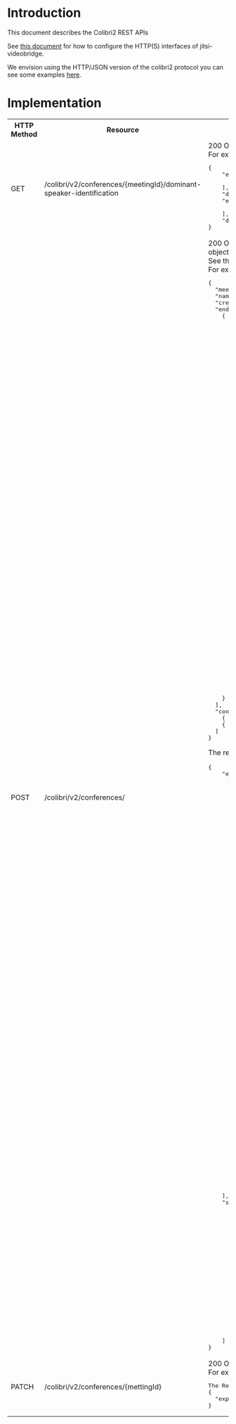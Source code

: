 # Introduction

This document describes the Colibri2 REST APIs

See [this document](rest.md) for how to configure the HTTP(S) interfaces of jitsi-videobridge.

We envision using the HTTP/JSON version of the colibri2 protocol you can see some examples [here](https://github.com/jitsi/jitsi-xmpp-extensions/blob/master/src/test/kotlin/org/jitsi/xmpp/extensions/colibri2/json/Colibri2JSONSerializerTest.kt).

# Implementation

<table>
	<tr>
		<th>HTTP Method</th>
		<th>Resource</th>
		<th>Response</th>
	</tr>
	<tr>
		<td>GET</td>
		<td>/colibri/v2/conferences/{meetingId}/dominant-speaker-identification</td>
		<td>
			200 OK with a JSON array/list of JSON objects<br />
			For example: 
<pre>
{
    "endpointsBySpeechActivity": [
        "79f0273d"
    ],
    "dominantSpeakerIdentification": null,
    "endpointsInLastNOrder": [
        "79f0273d"
    ],
    "dominantEndpoint": "null"
}</pre>
		</td>
	</tr>
	<tr>
		<td>POST</td>
		<td>/colibri/v2/conferences/</td>
		<td>
			200 OK with a JSON object which represents the created conference if the request was with <code>Content-Type: application/json</code> and was a JSON object which 
            consist field like <code> meeting-id</code>, <code>endpoints</code>, media types, media payloads<br />
            See the test example 
            <a href="https://github.com/jitsi/jitsi-xmpp-extensions/blob/master/src/test/kotlin/org/jitsi/xmpp/extensions/colibri2/json/Colibri2JSONSerializerTest.kt">
    Colibri2JSONSerializerTest
</a> <br />
			For example, a request could look like:
			<pre>
{
  "meeting-id":"beccf2ed-5441-4bfe-96d6-f0f3a6796378",
  "name":"hardencounterssinkright@muc.meet.jitsi",
  "create":true,
  "endpoints":[
    {
      "create":true,
      "id":"79f0273d",
      "stats-id":"Garett-w1o",
      "muc-role":"moderator",
      "medias":[
        {
          "type":"audio",
          "payload-types":[
            {
              "name": "red", "id": "112", "channels": "2", "clockrate": "48000",
              "parameters": { "null": "111/111" }
            },
            {
              "name": "opus", "id": "111", "channels": "2", "clockrate": "48000",
              "parameters": {"useinbandfec": "1", "minptime": "10" },
              "rtcp-fbs": [{"type": "transport-cc"}]
            }
          ],
          "rtp-hdrexts":[
            { "uri":"urn:ietf:params:rtp-hdrext:ssrc-audio-level", "id":1 },
            { "uri":"http://www.ietf.org/id/draft-holmer-rmcat-transport-wide-cc-extensions-01", "id":5 }
          ],
          "extmap-allow-mixed":true
        },
        {
          "type": "video",
          "payload-types":[
            {
              "name": "VP8", "id": "100", "clockrate": "90000",
              "parameters": {"x-google-start-bitrate": "800"},
              "rtcp-fbs":[
                { "type": "ccm", "subtype": "fir" },
                { "type": "nack" },
                { "type": "nack", "subtype": "pli" },
                { "type": "transport-cc" }
              ]
            },
            {
              "name": "VP9", "id": "101", "clockrate": "90000",
              "parameters": {"x-google-start-bitrate": "800"},
              "rtcp-fbs":[
                { "type": "ccm", "subtype": "fir" },
                { "type": "nack" },
                { "type": "nack", "subtype": "pli" },
                { "type": "transport-cc" }
              ]
            }
          ],
          "rtp-hdrexts":[
            { "uri":"http://www.webrtc.org/experiments/rtp-hdrext/abs-send-time", "id":3 },
            { "uri":"http://www.ietf.org/id/draft-holmer-rmcat-transport-wide-cc-extensions-01", "id":5 }
          ],
          "extmap-allow-mixed":true
        }
      ],
      "transport": { "ice-controlling": true },
      "capabilities": [ "source-names" ]
    }
  ],
  "connects": [
    { "url": "wss://example.com/audio", "protocol": "mediajson", "type": "transcriber", "audio": true },
    { "url": "wss://example.com/video", "protocol": "mediajson", "type": "recorder", "video": true }
  ]
}</pre>

The respective response could look like:

<pre>
{
    "endpoints": [
        {
            "id": "79f0273d",
            "transport": {
                "transport": {
                    "candidates": [
                        {
                            "generation": "0",
                            "component": "1",
                            "protocol": "udp",
                            "port": "10000",
                            "ip": "172.18.0.4",
                            "foundation": "1",
                            "id": "5bbb5d5e101f870f0ffffffffdf286239",
                            "priority": "2130706431",
                            "type": "host",
                            "network": "0"
                        },
                        {
                            "generation": "0",
                            "rel-port": "10000",
                            "component": "1",
                            "protocol": "udp",
                            "port": "10000",
                            "ip": "192.168.1.1",
                            "foundation": "2",
                            "id": "56f8f898101f870f0fffffffff3be6336",
                            "rel-addr": "172.18.0.4",
                            "priority": "1694498815",
                            "type": "srflx",
                            "network": "0"
                        },
                        {
                            "generation": "0",
                            "rel-port": "10000",
                            "component": "1",
                            "protocol": "udp",
                            "port": "10000",
                            "ip": "152.58.154.133",
                            "foundation": "2",
                            "id": "c6ac5101f870f0ffffffffcb50fcba",
                            "rel-addr": "172.18.0.4",
                            "priority": "1694498815",
                            "type": "srflx",
                            "network": "0"
                        }
                    ],
                    "xmlns": "urn:xmpp:jingle:transports:ice-udp:1",
                    "ufrag": "26ant1ioqu7qnr",
                    "rtcp-mux": true,
                    "pwd": "9q8uj7tg6j4rc4i6ulc1pmsq9",
                    "web-sockets": [
                        "wss://localhost:8443/colibri-ws/172.18.0.4/7e441eda3701676e/79f0273d?pwd=9q8uj7tg6j4rc4i6ulc1pmsq9"
                    ],
                    "fingerprints": [
                        {
                            "fingerprint": "F1:05:72:F8:F3:F4:B4:65:5B:9A:FC:81:24:11:23:78:D5:42:54:B1:F2:66:2F:82:CC:2B:01:1C:DB:98:BE:C0",
                            "setup": "actpass",
                            "hash": "sha-256"
                        }
                    ]
                }
            }
        }
    ],
    "sources": [
        {
            "sources": [
                {
                    "ssrc": 3191927963,
                    "name": "jvb-a0"
                }
            ],
            "id": "jvb-a0",
            "type": "audio"
        },
        {
            "sources": [
                {
                    "ssrc": 1863439907,
                    "name": "jvb-v0"
                }
            ],
            "id": "jvb-v0",
            "type": "video"
        }
    ]
}</pre>
</td>
</tr>
<tr>
		<td>PATCH</td>
		<td>/colibri/v2/conferences/{mettingId}</td>
		<td>
			200 OK which represents updated success. <br />
			For example: 
<pre>
The Request body to expire conference: 
{
  "expire":true
}
</pre>
		</td>
	</tr>
	
</table>
